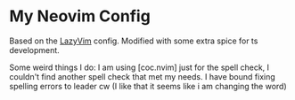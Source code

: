 # My Neovim Config

Based on the [LazyVim](https://github.com/LazyVim/LazyVim) config.
Modified with some extra spice for ts development.

Some weird things I do:
I am  using [coc.nvim] just for the spell check, I couldn't find another spell check that met my needs.
I have bound fixing spelling errors to leader cw (I like that it seems like i am changing the word)
